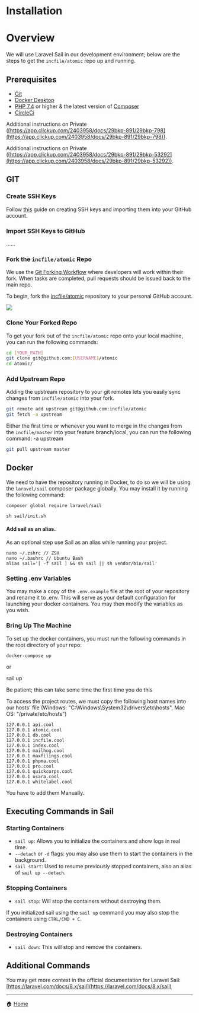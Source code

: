 # Installation

# Overview

We will use Laravel Sail in our development environment; below are the steps to get the `incfile/atomic` repo up and running.

  

## Prerequisites

*   [Git](https://git-scm.com/book/en/v2/Getting-Started-Installing-Git)
*   [Docker Desktop](https://docs.docker.com/engine/install/)
*   [PHP 7.4](https://www.php.net/downloads.php) or higher & the latest version of [Composer](https://getcomposer.org/download/)
*   [CircleCi](https://app.clickup.com/2403958/v/dc/29bkp-891/29bkp-16365?block=block-99b317e3-1c57-43dc-b42e-488d64e8b11f)

  

Additional instructions on Private ([https://app.clickup.com/2403958/docs/29bkp-891/29bkp-798](https://app.clickup.com/2403958/docs/29bkp-891/29bkp-798)).

Additional instructions on Private ([https://app.clickup.com/2403958/docs/29bkp-891/29bkp-53292](https://app.clickup.com/2403958/docs/29bkp-891/29bkp-53292)).

  

## GIT

### Create SSH Keys

Follow [this](https://docs.github.com/en/github/authenticating-to-github/connecting-to-github-with-ssh/generating-a-new-ssh-key-and-adding-it-to-the-ssh-agent) guide on creating SSH keys and importing them into your GitHub account.

  

### Import SSH Keys to GitHub

......

  

### Fork the `incfile/atomic` Repo

We use the [Git Forking Workflow](https://www.atlassian.com/git/tutorials/comparing-workflows/gitflow-workflow) where developers will work within their fork. When tasks are completed, pull requests should be issued back to the main repo.

  

To begin, fork the [incfile/atomic](https://github.com/incfile/atomic) repository to your personal GitHub account.

  

![](https://t2403958.p.clickup-attachments.com/t2403958/04c0fa07-ff62-4d73-8143-5ba0efe96f67/Fork.png)

###   

### Clone Your Forked Repo

To get your fork out of the `incfile/atomic` repo onto your local machine, you can run the following commands:

```bash
cd [YOUR_PATH]
git clone git@github.com:[USERNAME]/atomic
cd atomic/
```

  

### Add Upstream Repo

Adding the upstream repository to your git remotes lets you easily sync changes from `incfile/atomic` into your fork.

```bash
git remote add upstream git@github.com:incfile/atomic
git fetch -a upstream
```

  

Either the first time or whenever you want to merge in the changes from the `incfile/master` into your feature branch/local, you can run the following command: -a upstream

```bash
git pull upstream master
```

  

## Docker

We need to have the repository running in Docker, to do so we will be using the `laravel/sail` composer package globally. You may install it by running the following command:

```plain
composer global require laravel/sail
```

  

```plain
sh sail/init.sh
```

#### Add sail as an alias. 

As an optional step use Sail as an alias while running your project.

```plain
nano ~/.zshrc // ZSH 
nano ~/.bashrc // Ubuntu Bash 
alias sail='[ -f sail ] && sh sail || sh vendor/bin/sail' 
```

### Setting .env Variables

You may make a copy of the `.env.example` file at the root of your repository and rename it to .env. This will serve as your default configuration for launching your docker containers. You may then modify the variables as you wish.

  

### Bring Up The Machine

To set up the docker containers, you must run the following commands in the root directory of your repo:

```plain
docker-compose up
```

or

sail up

Be patient; this can take some time the first time you do this

  

To access the project routes, we must copy the following host names into our hosts' file (Windows: "C:\\Windows\\System32\\drivers\\etc\\hosts", Mac OS: "/private/etc/hosts")

```plain
127.0.0.1 api.cool
127.0.0.1 atomic.cool
127.0.0.1 db.cool
127.0.0.1 incfile.cool
127.0.0.1 index.cool
127.0.0.1 mailhog.cool
127.0.0.1 maxfilings.cool
127.0.0.1 phpma.cool
127.0.0.1 pro.cool
127.0.0.1 quickcorps.cool
127.0.0.1 usara.cool
127.0.0.1 whitelabel.cool
```

You have to add them Manually.

## Executing Commands in Sail

### Starting Containers

  

*   `sail up`: Allows you to initialize the containers and show logs in real time.
*   `--detach` or `-d` flags: you may also use them to start the containers in the background.
*   `sail start`: Used to resume previously stopped containers, also an alias of `sail up --detach`.

  

### Stopping Containers

*   `sail stop`: Will stop the containers without destroying them.

  

If you initialized sail using the `sail up` command you may also stop the containers using `CTRL/CMD + C`.

  

### Destroying Containers

*   `sail down`: This will stop and remove the containers.

  

## Additional Commands

You may get more context in the official documentation for Laravel Sail: [https://laravel.com/docs/8.x/sail](https://laravel.com/docs/8.x/sail)

  

  

  

  

  

* * *

🏠 [Home](https://example.com/)